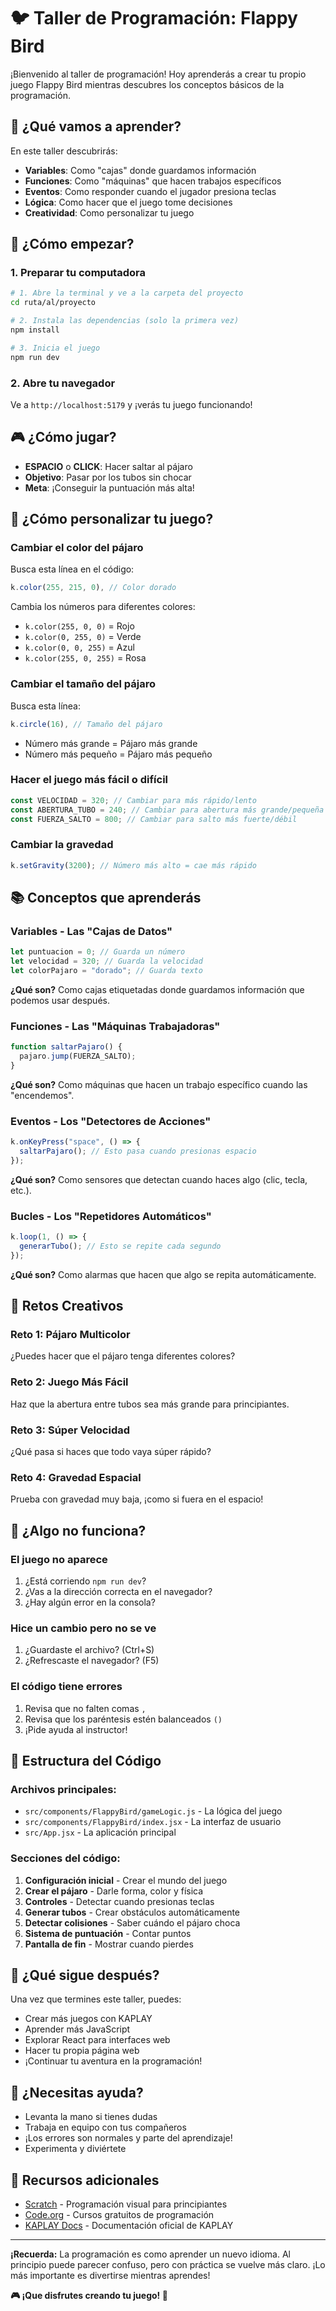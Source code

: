 # 🐦 Taller de Programación: Flappy Bird

¡Bienvenido al taller de programación! Hoy aprenderás a crear tu propio juego Flappy Bird mientras descubres los conceptos básicos de la programación.

## 🎯 ¿Qué vamos a aprender?

En este taller descubrirás:

- **Variables**: Como "cajas" donde guardamos información
- **Funciones**: Como "máquinas" que hacen trabajos específicos
- **Eventos**: Como responder cuando el jugador presiona teclas
- **Lógica**: Como hacer que el juego tome decisiones
- **Creatividad**: Como personalizar tu juego

## 🚀 ¿Cómo empezar?

### 1. Preparar tu computadora

```bash
# 1. Abre la terminal y ve a la carpeta del proyecto
cd ruta/al/proyecto

# 2. Instala las dependencias (solo la primera vez)
npm install

# 3. Inicia el juego
npm run dev
```

### 2. Abre tu navegador

Ve a `http://localhost:5179` y ¡verás tu juego funcionando!

## 🎮 ¿Cómo jugar?

- **ESPACIO** o **CLICK**: Hacer saltar al pájaro
- **Objetivo**: Pasar por los tubos sin chocar
- **Meta**: ¡Conseguir la puntuación más alta!

## 🔧 ¿Cómo personalizar tu juego?

### Cambiar el color del pájaro

Busca esta línea en el código:

```javascript
k.color(255, 215, 0), // Color dorado
```

Cambia los números para diferentes colores:

- `k.color(255, 0, 0)` = Rojo
- `k.color(0, 255, 0)` = Verde
- `k.color(0, 0, 255)` = Azul
- `k.color(255, 0, 255)` = Rosa

### Cambiar el tamaño del pájaro

Busca esta línea:

```javascript
k.circle(16), // Tamaño del pájaro
```

- Número más grande = Pájaro más grande
- Número más pequeño = Pájaro más pequeño

### Hacer el juego más fácil o difícil

```javascript
const VELOCIDAD = 320; // Cambiar para más rápido/lento
const ABERTURA_TUBO = 240; // Cambiar para abertura más grande/pequeña
const FUERZA_SALTO = 800; // Cambiar para salto más fuerte/débil
```

### Cambiar la gravedad

```javascript
k.setGravity(3200); // Número más alto = cae más rápido
```

## 📚 Conceptos que aprenderás

### Variables - Las "Cajas de Datos"

```javascript
let puntuacion = 0; // Guarda un número
let velocidad = 320; // Guarda la velocidad
let colorPajaro = "dorado"; // Guarda texto
```

**¿Qué son?** Como cajas etiquetadas donde guardamos información que podemos usar después.

### Funciones - Las "Máquinas Trabajadoras"

```javascript
function saltarPajaro() {
  pajaro.jump(FUERZA_SALTO);
}
```

**¿Qué son?** Como máquinas que hacen un trabajo específico cuando las "encendemos".

### Eventos - Los "Detectores de Acciones"

```javascript
k.onKeyPress("space", () => {
  saltarPajaro(); // Esto pasa cuando presionas espacio
});
```

**¿Qué son?** Como sensores que detectan cuando haces algo (clic, tecla, etc.).

### Bucles - Los "Repetidores Automáticos"

```javascript
k.loop(1, () => {
  generarTubo(); // Esto se repite cada segundo
});
```

**¿Qué son?** Como alarmas que hacen que algo se repita automáticamente.

## 🎨 Retos Creativos

### Reto 1: Pájaro Multicolor

¿Puedes hacer que el pájaro tenga diferentes colores?

### Reto 2: Juego Más Fácil

Haz que la abertura entre tubos sea más grande para principiantes.

### Reto 3: Súper Velocidad

¿Qué pasa si haces que todo vaya súper rápido?

### Reto 4: Gravedad Espacial

Prueba con gravedad muy baja, ¡como si fuera en el espacio!

## 🐛 ¿Algo no funciona?

### El juego no aparece

1. ¿Está corriendo `npm run dev`?
2. ¿Vas a la dirección correcta en el navegador?
3. ¿Hay algún error en la consola?

### Hice un cambio pero no se ve

1. ¿Guardaste el archivo? (Ctrl+S)
2. ¿Refrescaste el navegador? (F5)

### El código tiene errores

1. Revisa que no falten comas `,`
2. Revisa que los paréntesis estén balanceados `()`
3. ¡Pide ayuda al instructor!

## 🎯 Estructura del Código

### Archivos principales:

- `src/components/FlappyBird/gameLogic.js` - La lógica del juego
- `src/components/FlappyBird/index.jsx` - La interfaz de usuario
- `src/App.jsx` - La aplicación principal

### Secciones del código:

1. **Configuración inicial** - Crear el mundo del juego
2. **Crear el pájaro** - Darle forma, color y física
3. **Controles** - Detectar cuando presionas teclas
4. **Generar tubos** - Crear obstáculos automáticamente
5. **Detectar colisiones** - Saber cuándo el pájaro choca
6. **Sistema de puntuación** - Contar puntos
7. **Pantalla de fin** - Mostrar cuando pierdes

## 🌟 ¿Qué sigue después?

Una vez que termines este taller, puedes:

- Crear más juegos con KAPLAY
- Aprender más JavaScript
- Explorar React para interfaces web
- Hacer tu propia página web
- ¡Continuar tu aventura en la programación!

## 🤝 ¿Necesitas ayuda?

- Levanta la mano si tienes dudas
- Trabaja en equipo con tus compañeros
- ¡Los errores son normales y parte del aprendizaje!
- Experimenta y diviértete

## 📖 Recursos adicionales

- [Scratch](https://scratch.mit.edu/) - Programación visual para principiantes
- [Code.org](https://code.org/) - Cursos gratuitos de programación
- [KAPLAY Docs](https://kaplayjs.com/) - Documentación oficial de KAPLAY

---

**¡Recuerda:** La programación es como aprender un nuevo idioma. Al principio puede parecer confuso, pero con práctica se vuelve más claro. ¡Lo más importante es divertirse mientras aprendes!

**🎮 ¡Que disfrutes creando tu juego! 🚀**
